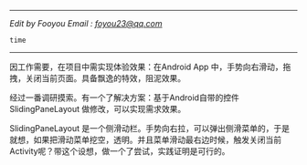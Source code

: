 <html>
<head>
<meta charset="utf-8">
<title>2014-05-07-teze.md</title>
<link rel="stylesheet" href="https://stackedit.io/res-min/themes/base.css" />
<script type="text/javascript" src="https://stackedit.io/libs/MathJax/MathJax.js?config=TeX-AMS_HTML"></script>
</head>
<body><div class="container"><hr>

<p><em>Edit by Fooyou Email : <a href="mailto:foyou23@qq.com">foyou23@qq.com</a></em></p>

<pre><code>time
</code></pre>

<hr>

<p>因工作需要，在项目中需实现体验效果：在Android App 中，手势向右滑动，拖拽，关闭当前页面。具备飘逸的特效，阻泥效果。</p>

<p>经过一番调研摸索。有一个了解决方案：基于Android自带的控件 SlidingPaneLayout 做修改，可以实现需求效果。</p>

<p>SlidingPaneLayout 是一个侧滑动栏。手势向右拉，可以弹出侧滑菜单的，于是就想，如果把滑动菜单挖空，透明。并且菜单滑动最右边时候，触发关闭当前Activity呢？带这个设想，做一个了尝试，实践证明是可行的。</p></div></body>
</html>